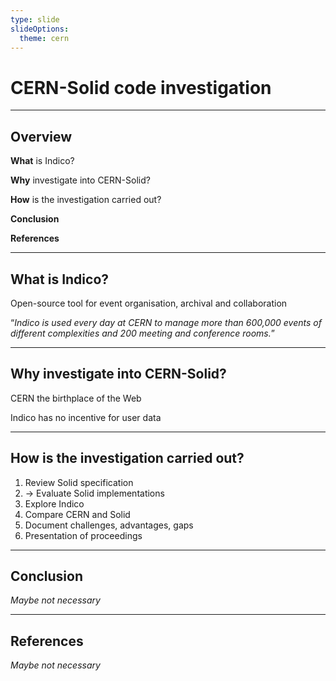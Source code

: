 ```yaml
---
type: slide
slideOptions:
  theme: cern
---
```


CERN-Solid code investigation
===

---

## Overview

**What** is Indico?

**Why** investigate into CERN-Solid?

**How** is the investigation carried out?

**Conclusion** <!-- Not sure about this point yet -->

**References**

---

## What is Indico?

Open-source tool for event organisation, archival and collaboration

“*Indico is used every day at CERN to manage more than 600,000 events of different complexities and 200 meeting and conference rooms.*”

<!-- Speaking notes:

* 20 years in production
* It shows by the in-house usage that Indico has a tremendous amount of users and excellent operational quality
* The UN uses Indico since 2016 to handle more than 160,000 participants, it is also widely used outside of CERN
* The application is written in Python and actively maintained by a developer team of six
-->

---

## Why investigate into CERN-Solid?

CERN the birthplace of the Web

Indico has no incentive for user data

<!-- Speaking notes:
* For example when a user registers for a conference over Indico, the conference host decides what user data is needed to register
* This user data should not be on CERN's server (for the running CERN instance) or on wherever Indico is hosted
* Solid allows a good solution of every user hosting this data on their preferred data pod
* It is not limited to the conference registration, could also be applied to a comment module or functionalities but this is part of one of the milestones on the next slide.

TODO:
- Speaking notes
- More reasons
-->

---

## How is the investigation carried out?

1. Review Solid specification
2. -> Evaluate Solid implementations
3. Explore Indico
4. Compare CERN and Solid
5. Document challenges, advantages, gaps
6. Presentation of proceedings

<!-- Speaking notes:
* I am currently doing some pre-work for my Master's thesis, which goes for one more month
* Currently at step 2 of these milestones
* I have looked at the ever evolving Solid specifications and written some minor notes and recommendations
* Now I am looking at existing implementations, the NSS, CSS for the server side and a few client applications and also developing and testing
* Explore Indico
    * Create a PoC for the two previously mentioned use-cases: registration and comments
* M4 looks into more use-cases for the Indico application that could find value when Solid is being applied
* M5 and M6 will then be mostly arguing for or against Solid in Indico or other CERN application
-->

---

## Conclusion

*Maybe not necessary*

---

## References

*Maybe not necessary*
